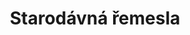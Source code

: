 ---
layout: layouts/hero-episode.njk
title: Starodávná řemesla
link: https://www.rtvs.sk/televizia/archiv/14252/456124
datum: 23. 3. 2024
foto1024: /images/business_1024x768.jpg
foto1440: /images/business_1440x825.jpg
alt: Old craft main picture
tags: hero
---